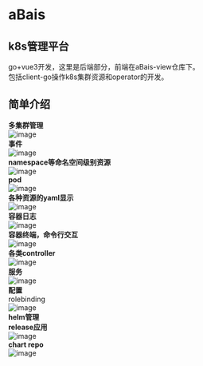 # aBais
## k8s管理平台
go+vue3开发，这里是后端部分，前端在aBais-view仓库下。  
包括client-go操作k8s集群资源和operator的开发。  

## 简单介绍  
**多集群管理**  
![image](https://user-images.githubusercontent.com/61965693/211200518-0e7fd3bf-e11c-4883-8616-8a21fcbef497.png)  
**事件**   
![image](https://user-images.githubusercontent.com/61965693/211201040-2cb97efc-ac59-4b21-9f67-e7773e236e2f.png)  
**namespace等命名空间级别资源**    
![image](https://user-images.githubusercontent.com/61965693/211200553-9e78df42-6b6e-46ea-a381-110c62a04766.png)  
**pod**  
![image](https://user-images.githubusercontent.com/61965693/211200583-86e0a09b-f16e-4497-8282-8830692ec4c7.png)  
**各种资源的yaml显示**  
![image](https://user-images.githubusercontent.com/61965693/211200608-37943536-35c5-47a5-ad5b-acb04d4d5308.png)  
**容器日志**    
![image](https://user-images.githubusercontent.com/61965693/211200658-40ce795c-5517-4324-b29e-e146b6ac9ccb.png)  
**容器终端，命令行交互**  
![image](https://user-images.githubusercontent.com/61965693/211200873-6d969554-b868-4f90-9d79-ca692dab1318.png)  
**各类controller**  
![image](https://user-images.githubusercontent.com/61965693/211200918-5e8eaefe-785c-4531-8310-9a031eb7f9f1.png)  
**服务**  
![image](https://user-images.githubusercontent.com/61965693/211200933-bd4334dc-a6fa-4caf-a7cb-2da3d5953e4a.png)  
**配置**  
rolebinding  
![image](https://user-images.githubusercontent.com/61965693/211200977-de93fee5-daa7-4bd3-9fac-a62d8130f337.png)  
**helm管理**  
**release应用**  
![image](https://user-images.githubusercontent.com/61965693/211200479-cae177ef-7b76-442a-89bb-c39a3b9044b5.png)  
**chart repo**    
![image](https://user-images.githubusercontent.com/61965693/211200402-f9b031ac-1dab-4a9b-bee1-6a8c8fd4854a.png)  
